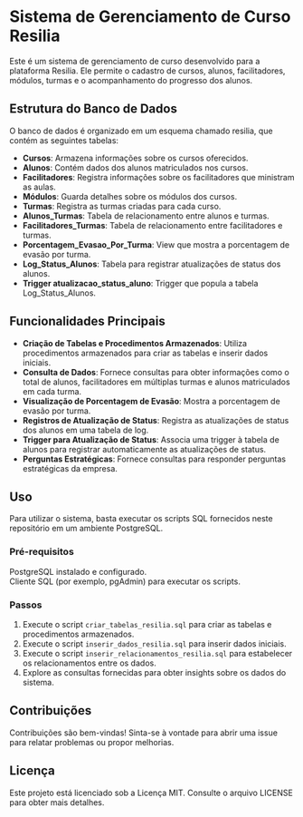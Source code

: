 # Sistema de Gerenciamento de Curso Resilia

Este é um sistema de gerenciamento de curso desenvolvido para a plataforma Resilia. Ele permite o cadastro de cursos, alunos, facilitadores, módulos, turmas e o acompanhamento do progresso dos alunos.

## Estrutura do Banco de Dados

O banco de dados é organizado em um esquema chamado resilia, que contém as seguintes tabelas:

- **Cursos**: Armazena informações sobre os cursos oferecidos.<br>
- **Alunos**: Contém dados dos alunos matriculados nos cursos.<br>
- **Facilitadores**: Registra informações sobre os facilitadores que ministram as aulas.<br>
- **Módulos**: Guarda detalhes sobre os módulos dos cursos.<br>
- **Turmas**: Registra as turmas criadas para cada curso.<br>
- **Alunos_Turmas**: Tabela de relacionamento entre alunos e turmas.<br>
- **Facilitadores_Turmas**: Tabela de relacionamento entre facilitadores e turmas.<br>
- **Porcentagem_Evasao_Por_Turma**: View que mostra a porcentagem de evasão por turma.<br>
- **Log_Status_Alunos**: Tabela para registrar atualizações de status dos alunos.<br>
- **Trigger atualizacao_status_aluno**: Trigger que popula a tabela Log_Status_Alunos.

## Funcionalidades Principais

- **Criação de Tabelas e Procedimentos Armazenados**: Utiliza procedimentos armazenados para criar as tabelas e inserir dados iniciais.<br>
- **Consulta de Dados**: Fornece consultas para obter informações como o total de alunos, facilitadores em múltiplas turmas e alunos matriculados em cada turma.<br>
- **Visualização de Porcentagem de Evasão**: Mostra a porcentagem de evasão por turma.<br>
- **Registros de Atualização de Status**: Registra as atualizações de status dos alunos em uma tabela de log.<br>
- **Trigger para Atualização de Status**: Associa uma trigger à tabela de alunos para registrar automaticamente as atualizações de status.<br>
- **Perguntas Estratégicas**: Fornece consultas para responder perguntas estratégicas da empresa.

## Uso

Para utilizar o sistema, basta executar os scripts SQL fornecidos neste repositório em um ambiente PostgreSQL.

### Pré-requisitos

PostgreSQL instalado e configurado.<br>
Cliente SQL (por exemplo, pgAdmin) para executar os scripts.

### Passos

1. Execute o script `criar_tabelas_resilia.sql` para criar as tabelas e procedimentos armazenados.<br>
2. Execute o script `inserir_dados_resilia.sql` para inserir dados iniciais.<br>
3. Execute o script `inserir_relacionamentos_resilia.sql` para estabelecer os relacionamentos entre os dados.<br>
4. Explore as consultas fornecidas para obter insights sobre os dados do sistema.

## Contribuições

Contribuições são bem-vindas! Sinta-se à vontade para abrir uma issue para relatar problemas ou propor melhorias.

## Licença

Este projeto está licenciado sob a Licença MIT. Consulte o arquivo LICENSE para obter mais detalhes.
